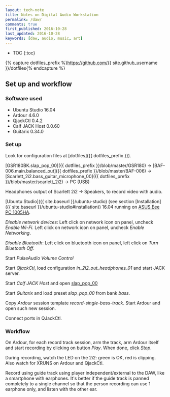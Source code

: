 ```yaml
---
layout: tech-note
title: Notes on Digital Audio Workstation
permalink: /daw/
comments: true
first_published: 2016-10-28
last_updated: 2016-10-28
keywords: [daw, audio, music, art]
---
```


* TOC
{:toc}

{% capture dotfiles_prefix %}https://github.com/{{ site.github_username }}/dotfiles{% endcapture %}

## Set up and workflow

### Software used

- Ubuntu Studio 16.04
- Ardour 4.6.0
- QjackCtl 0.4.2
- Calf JACK Host 0.0.60
- Guitarix 0.34.0

### Set up

Look for configuration files at [dotfiles]({{ dotfiles_prefix }}).

[GSR180BK.slap_pop_00]({{ dotfiles_prefix }}/blob/master/GSR180)
-> [BAF-006.main.balanced_out]({{ dotfiles_prefix }}/blob/master/BAF-006)
-> [Scarlett_2i2.bass_guitar_microphone_00]({{ dotfiles_prefix }}/blob/master/scarlett_2i2)
-> PC (USB)

Headphones output of Scarlett 2i2 -> Speakers, to record video with audio.

[Ubuntu Studio]({{ site.baseurl }}/ubuntu-studio) (see section
[Installation]({{ site.baseurl }}/ubuntu-studio#installation)) 16.04 running on
[ASUS Eee PC 1005HA](https://www.asus.com/Notebooks/Eee_PC_1005HA_Seashell/).

*Disable network devices*: Left click on network icon on panel, uncheck *Enable
Wi-Fi*. Left click on network icon on panel, uncheck *Enable Networking*.

*Disable Bluetooth*: Left click on bluetooth icon on panel, left click on *Turn
Bluetooth Off*.

Start *PulseAudio Volume Control*

Start *QjackCtl*, load configuration *in_2i2_out_headphones_01* and start JACK
server.

Start *Calf JACK Host* and open [slap_pop_00]()

Start *Guitarix* and load preset *slap_pop_00* from bank *bass*.

Copy *Ardour* session template *record-single-bass-track*. Start Ardour and
open such new session.

Connect ports in QJackCtl.

### Workflow

On Ardour, for each record track session, arm the track, arm Ardour itself and
start recording by clicking on button *Play*. When done, click *Stop*.

During recording, watch the LED on the 2i2: green is OK, red is clipping. Also
watch for XRUNS on Ardour and QjackCtl.

Record using guide track using player independent/external to the DAW, like a
smartphone with earphones. It's better if the guide track is panned completely
to a single channel so that the person recording can use 1 earphone only, and
listen with the other ear.
